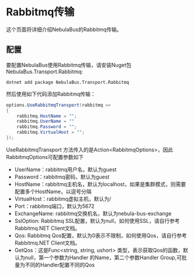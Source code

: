 # Rabbitmq传输
这个页面将详细介绍NebulaBus的Rabbitmq传输。

## 配置
要配置NebulaBus使用Rabbitmq传输，请安装Nuget包 NebulaBus.Transport.Rabbitmq:
```shell
dotnet add package NebulaBus.Transport.Rabbitmq
```

然后使用如下代码添加Rabbitmq传输：
```csharp
options.UseRabbitmqTransport(rabbitmq =>
{
    rabbitmq.HostName = "";
    rabbitmq.UserName = ""
    rabbitmq.Password = "";
    rabbitmq.VirtualHost = "";
});
```

UseRabbitmqTransport 方法传入的是Action\<RabbitmqOptions\>，因此RabbitmqOptions可配置参数如下

- UserName：rabbitmq用户名，默认为guest
- Password：rabbitmq密码，默认为guest
- HostName：rabbitmq主机名，默认为localhost，如果是集群模式，则需要配置多个HostName，以逗号分隔
- VirtualHost：rabbitmq虚拟主机，默认为/
- Port：rabbitmq端口，默认为5672
- ExchangeName: rabbitmq交换机名，默认为nebula-bus-exchange
- SslOption: Rabbitmq SSL配置，默认为null，如何使用SSL，请自行参考Rabbitmq.NET Client文档。
- Qos: Rabbitmq Qos配置，默认为0表示不限制，如何使用Qos，请自行参考Rabbitmq.NET Client文档。
- GetQos：这是Func\<string, string, ushort\> 类型，表示获取Qos的函数，默认为null，第一个参数为Handler 的Name，第二个参数Handler Group,可批量为不同的Handler配置不同的Qos
